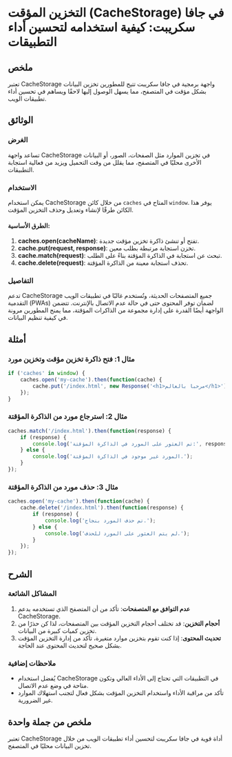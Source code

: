 <!--
Meta Description: # التخزين المؤقت (CacheStorage) في جافا سكريبت: كيفية استخدامه لتحسين أداء التطبيقات ## ملخص تعتبر CacheStorage واجهة برمجية في جافا سكريبت تتيح للمطو...
Meta Keywords: cache, cachestorage, response, المؤقتة, التخزين
-->

# التخزين المؤقت (CacheStorage) في جافا سكريبت: كيفية استخدامه لتحسين أداء التطبيقات

## ملخص
تعتبر CacheStorage واجهة برمجية في جافا سكريبت تتيح للمطورين تخزين البيانات بشكل مؤقت في المتصفح، مما يسهل الوصول إليها لاحقًا ويساهم في تحسين أداء تطبيقات الويب.

## الوثائق
### الغرض
تساعد واجهة CacheStorage في تخزين الموارد مثل الصفحات، الصور، أو البيانات الأخرى محليًا في المتصفح، مما يقلل من وقت التحميل ويزيد من فعالية استجابة التطبيقات.

### الاستخدام
يمكن استخدام CacheStorage من خلال كائن `caches` المتاح في `window`. يوفر هذا الكائن طرقًا لإنشاء وتعديل وحذف التخزين المؤقت.

#### الطرق الأساسية:
1. **caches.open(cacheName)**: تفتح أو تنشئ ذاكرة تخزين مؤقت جديدة.
2. **cache.put(request, response)**: تخزن استجابة مرتبطة بطلب معين.
3. **cache.match(request)**: تبحث عن استجابة في الذاكرة المؤقتة بناءً على الطلب.
4. **cache.delete(request)**: تحذف استجابة معينة من الذاكرة المؤقتة.

### التفاصيل
تدعم CacheStorage جميع المتصفحات الحديثة، وتُستخدم غالبًا في تطبيقات الويب التقدمية (PWAs) لضمان توفر المحتوى حتى في حالة عدم الاتصال بالإنترنت. تتضمن الواجهة أيضًا القدرة على إدارة مجموعة من الذاكرات المؤقتة، مما يمنح المطورين مرونة في كيفية تنظيم البيانات.

## أمثلة
### مثال 1: فتح ذاكرة تخزين مؤقت وتخزين مورد
```javascript
if ('caches' in window) {
    caches.open('my-cache').then(function(cache) {
        cache.put('/index.html', new Response('<h1>مرحبا بالعالم</h1>'));
    });
}
```

### مثال 2: استرجاع مورد من الذاكرة المؤقتة
```javascript
caches.match('/index.html').then(function(response) {
    if (response) {
        console.log('تم العثور على المورد في الذاكرة المؤقتة:', response);
    } else {
        console.log('المورد غير موجود في الذاكرة المؤقتة.');
    }
});
```

### مثال 3: حذف مورد من الذاكرة المؤقتة
```javascript
caches.open('my-cache').then(function(cache) {
    cache.delete('/index.html').then(function(response) {
        if (response) {
            console.log('تم حذف المورد بنجاح.');
        } else {
            console.log('لم يتم العثور على المورد للحذف.');
        }
    });
});
```

## الشرح
### المشاكل الشائعة
1. **عدم التوافق مع المتصفحات**: تأكد من أن المتصفح الذي تستخدمه يدعم CacheStorage.
2. **أحجام التخزين**: قد تختلف أحجام التخزين المؤقت بين المتصفحات، لذا كن حذرًا من تخزين كميات كبيرة من البيانات.
3. **تحديث المحتوى**: إذا كنت تقوم بتخزين موارد متغيرة، تأكد من إدارة التخزين المؤقت بشكل صحيح لتحديث المحتوى عند الحاجة.

### ملاحظات إضافية
- يُفضل استخدام CacheStorage في التطبيقات التي تحتاج إلى الأداء العالي وتكون متاحة في وضع عدم الاتصال.
- تأكد من مراقبة الأداء واستخدام التخزين المؤقت بشكل فعال لتجنب استهلاك الموارد غير الضرورية.

## ملخص من جملة واحدة
تعتبر CacheStorage أداة قوية في جافا سكريبت لتحسين أداء تطبيقات الويب من خلال تخزين البيانات محليًا في المتصفح.